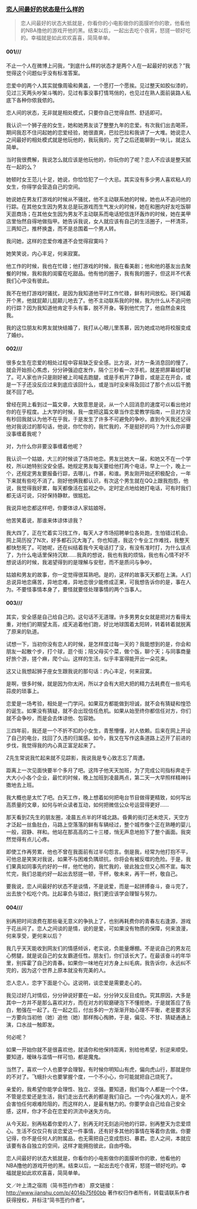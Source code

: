 ### [恋人间最好的状态是什么样的](http://www.jianshu.com/p/4014b75f60bb)

>恋人间最好的状态大抵就是，你看你的小电影做你的面膜听你的歌，他看他的NBA撸他的游戏开他的黑。结束以后，一起出去吃个夜宵，怒搓一顿好吃的。幸福就是如此欢欢喜喜，简简单单。


#### 001///

不止一个人在微博上问我，“到底什么样的状态才是两个人在一起最好的状态？”我觉得这个问题似乎没有标准答案。

恋爱中的两个人其实就像周瑜和黄盖，一个愿打一个愿挨。见过整天如胶似漆的，见过三天两头吵架斗嘴的，见过有事没事打情骂俏的，也见过在熟人面前装路人私底下各种你侬我侬的。

恋人间的状态，无非就是相处模式，只要你自己觉得自然、舒适即可。

我认识一个狮子座的女生，她和她男友谈了整整九年的恋爱。有次我们出去喝茶，期间我忍不住问起她的恋爱经验，她很直爽，巴拉巴拉和我讲了一大堆。她说恋人之间最好的相处模式就是他玩他的，我玩我的，完了之后还能聊到一块儿，就这么简单。

当时我很费解，我说怎么就应该是他玩他的，你玩你的了呢？恋人不应该是整天腻在一起的么？

她顿时女王范儿十足，她说，你恰恰犯了一个大忌。其实没有多少男人喜欢粘人的女生，你得学会营造自己的空间。

她说她在男友打游戏的时候从不骚扰，他不主动联系她的时候，她也从不追问他的行踪。在其他女生因为男友总是玩游戏而生气发火的时候，她在和圈内好友吃饭聊天逛商场；在其他女生因为男友不主动联系而电话短信连环轰炸的时候，她在美甲店里怡然自得地做指甲。她告诉我说，女人就应该有自己的生活圈子，一杯清茶，三两知己，推杯换盏，而不是总围着一个男人转。

我问她，这样的恋爱你难道不会觉得寂寞吗？

她笑笑说，内心丰足，何来寂寞。

他工作的时候，我也在忙碌；他打游戏的时候，我在看美剧；他和他的基友出去聚餐的时候，我和我的闺蜜在吃甜品。他有他的圈子，我有我的圈子，但这并不代表我们心中没有彼此。

我不在他打游戏时骚扰，是因为我知道他平时工作忙碌，鲜有时间放松。哥们喊着开个黑，他就屁颠儿屁颠儿地去了。他不主动联系我的时候，我为什么从不追问他的行踪？因为我知道他肯定手头有事，脱不开身。等到他忙完了，他自然会来找我。

我的这位朋友和男友就快结婚了，我打从心眼儿里羡慕，因为她成功地将校服变成了婚纱。

#### 002///

很多女生在恋爱的相处过程中容易缺乏安全感。比方说，对方一条消息回的慢了，就会开始担心焦虑，分分钟强迫症发作，隔个三秒看一次手机，就差把屏幕给盯破了。可人家也许只是刚好被上司喊去跑腿，或是手机开了静音，或是正在开会，或是一下子还没反应过来到底应该回什么，或是当时没来得及回过了那个点以后干脆就不回了吧。

曾经在网上看到过一篇文章，大致意思是说，从一个人回消息的速度可以看出他对你的在乎程度。上大学的时候，我一度把这篇文章当作恋爱教学指南，一旦对方没有秒回我就认为他不在乎我，于是发生了许多不可避免的争吵。直到今天我还记得他对我说过的那句话，他说，你忙你的，我忙我的，不是挺好的吗？为什么你非要没事缠着我呢？

对，为什么你非要没事缠着他呢？

我认识一个姑娘，大三的时候谈了场异地恋。男友比她大一届，和她又不在一个学校，所以她特别没安全感。她规定男友每天要给他打两个电话，早上一个，晚上一个，还规定男友要报备行踪，去哪儿，作甚，和谁。男友刚开始还积极配合，一年下来就有些吃不消了。刚好他俩我都认识，有次这个男生就在QQ上跟我抱怨，他说，我觉得我好累，每天都像活在监视之中。定时定点地给她打电话，可有时我们都无话可说，只好保持静默，很尴尬。

我说异地恋都这样吧，你要体谅人家姑娘呀。

他苦笑着说，那谁来体谅体谅我？

我大四了，正在忙着实习找工作，每天人才市场招聘单位各处跑，生怕错过机会。网上简历投了N次，好多都石沉大海了。你也知道，我这个专业工作难找，我整天都快愁死了。可她呢，还在纠结着我今天电话打了没，有没有准时打，为什么误点了，为什么电话里保持沉默……我真的想说，我也有我的烦恼，我也有心情不好不想说话的时候，我渴望得到的是理解与安慰，而不是质问与争吵。

姑娘和男友的故事，你一定觉得很耳熟吧。是的，这样的故事天天都在上演。人们总说异地恋痛苦，异地恋难，异地恋很少能修成正果，可我想告诉你的是，事在人为。不要怪事情本身了，要怪就要怪处理事情的两个当事人。

#### 003///

其实，安全感是自己给自己的。这句话不无道理。许多男男女女就是把对方看得太重，对他们的期望太高，成天追着他们跑，好比地球围着太阳转，转着转着就脱离了原来的轨道。

试想一下，当初你没有恋人的时候，是怎样度过每一天的？我能想到的是，你会和朋友一起散个步，打个球，逛个街；陪父母买个菜，做个饭，聊个天；与同事商量好旅个游，搓个麻，爬个山。这样的生活，似乎丰富得能开出一朵花来。

这又让我想起狮子座女生跟我说的那句话：内心丰足，何来寂寞。

是啊，很多时候，就是因为你太闲，所以才会有大把大把的精力去耗费在一些鸡毛蒜皮的琐事上。

恋爱是一场考验，相处是一门学问。如果双方都能做到坦诚，就不会有猜疑和惶恐的诞生。如果没有猜疑，就不会出现信任危机。如果从始至终你都信任对方，你们就不会争吵，而是会去体谅他、包容她。

三四年前，我还是一个不折不扣的小女生，青葱懵懂，对人依赖。后来在网上开设了自己的电台，找回了久违的归属感。如今，我又在写作这条道路上迈开了前进的步伐，我觉得我的内心真正富足起来了。

Z先生常说我忙起来就不见踪影，我说我是专心致志忘了周遭。

距离上一次见面快要半个多月了吧。这阵子他天天加班，为了完成公司指标奔走于大大小小各个企业，最忙的时候，晚上加班到凌晨两点，第二天一大早照样精神抖擞地去上班。

我大概也是太忙了吧。白天工作，晚上想着如何把电台节目做得更精致，如何写出高质量的文章，如何与听众读者互动，如何把微信公众号运营得更好……

那天看到Z先生的朋友圈，凌晨五点半的环城北路。昏黄的街灯还未熄灭，天空方才泛起一丝鱼肚白，马路上空落落的鲜有车辆经过，整个城市像个正在熟睡的婴儿一般，寂静、祥和。他站在那高高的二十三楼，悄无声息地拍下了整个画面。我突然觉得有点儿心疼。

即使工作再劳累，他也不曾在我面前有过半句怨言。倒是我，经常为他打抱不平，可他总是笑笑对我说，如果不与困难负隅顽抗，你将会有被反噬的危险。于是，我们果真如同事先约好的一样，他忙他的，我忙我的，彼此独立但又心照不宣。每次忙完，我们总能约好一起出去怒搓一顿，干杯，敬未来，再干一杯，敬自己。

要我说，恋人间最好的状态不是谈情，不是说爱，而是一起拼搏奋斗，奋斗完了，出去放个松吃个肉。比起辜负与错过，我们更应该学会理智与努力。

#### 004///

别再把时间浪费在那些毫无意义的争执上了，也别再耗费你的青春左右逢源，游戏于花丛间了。恋人之间谈的是情，说的是爱，可如果没有物质的保障，何来浪漫，何来享受，更何来以后？

我几乎天天能收到网友们的情感倾诉，老实说，负能量爆棚。不是说自己的男友花心劈腿，就是说自己的女友霸道任性。朋友们，你们该长大了。在最该奋斗的年华里，别挥霍了自己的青春。如果你一味地在对方身上纠毛病，我告诉你，永远纠不完的，因为这个世界上原本就没有完美的人。

恋人恋人，恋字下面是个心。这说明，谈恋爱是需要走心的。

我见过好几对情侣，分分钟说好要在一起，分分钟又反目成仇。究其原因，大多是其中一方并不是那么喜欢对方，而在对方的软磨硬泡下不懂拒绝，于是就答应了告白，勉强在一起了。在一起之后，付出多的一方渐渐开始心理不平衡，老是要求另一方要向当初他（她）追他（她）那样掏心掏肺，于是，偏见、不甘、猜疑通通上演，口水战一触即发。

何必呢？

如果一开始你就不是很喜欢他，就请你和他保持距离，别给他希望，别逆来顺受。要知道，暧昧与滥情一样可怕，都是魔鬼。

当然了，喜欢一个人也要学会理智。有时候你明知山有虎，偏向虎山行，那就是你的不对了。飞蛾扑火也要掌握个度，一个不小心，你可能就把自己烧死了。

亲爱的，我希望你能学会理性、独立、坚强。要知道，我们每个人都是一个个体，不管是恋爱还是生活，我们走出去代表的都是我们自己。一个内心强大的人，是不会害怕任何艰难险阻的，而这样的人，是最有魅力的。你要学会自己给自己安全感，这样，你才不会在恋爱的洪流中迷失方向。

从今天起，别再粘着你爱的人了，别再无时无刻追问他的行踪，别再整天为恋爱烦心。生活不仅仅只有谈恋爱这一件事情，还有好多其他的事情在等着你去做。你要记得，你不是任何人的附属品，也无需把自己变成怨妇、暴君。恋人之间，本就应该要有各自独立的空间，这样才能拥抱彼此，自由呼吸。

恋人间最好的状态大抵就是，你看你的小电影做你的面膜听你的歌，他看他的NBA撸他的游戏开他的黑。结束以后，一起出去吃个夜宵，怒搓一顿好吃的。幸福就是如此欢欢喜喜，简简单单。

文／叶上清之宿雨（简书签约作者）
原文链接：http://www.jianshu.com/p/4014b75f60bb
著作权归作者所有，转载请联系作者获得授权，并标注“简书签约作者”。
